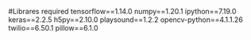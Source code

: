 #Librares required
tensorflow==1.14.0
numpy==1.20.1
ipython==7.19.0
keras==2.2.5
h5py==2.10.0
playsound==1.2.2
opencv-python==4.1.1.26
twilio==6.50.1
pillow==6.1.0
